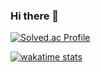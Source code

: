 ### Hi there 👋

<!--
**simta1/simta1** is a ✨ _special_ ✨ repository because its `README.md` (this file) appears on your GitHub profile.

Here are some ideas to get you started:

- 🔭 I’m currently working on ...
- 🌱 I’m currently learning ...
- 👯 I’m looking to collaborate on ...
- 🤔 I’m looking for help with ...
- 💬 Ask me about ...
- 📫 How to reach me: ...
- 😄 Pronouns: ...
- ⚡ Fun fact: ...
-->

[![Solved.ac Profile](http://mazassumnida.wtf/api/v2/generate_badge?boj=junho0219)](https://solved.ac/junho0219/)
<!-- 앳코더랑 코드포스 프로필 넣어야 함 -->

[![wakatime stats](https://github-readme-stats.vercel.app/api/wakatime?username=@simta1&layout=compact)](https://wakatime.com/@simta1)

